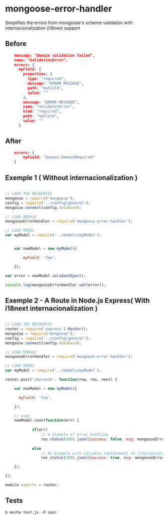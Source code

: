 # mongoose-error-handler

Simplifies the errors from mongoose's scheme validation with internacionalization (i18nex) support


## Before

```json
	message: "domain validation failed",
	name: "ValidationError",
	errors: {
	  myField: {
	    properties: {
	      type: "required",
	      message: "ERROR MESSAGE",
	      path: "myField",
	      value: ""
	    },
	    message: "ERROR MESSAGE",
	    name: "ValidatorError",
	    kind: "required",
	    path: "myField",
	    value: ""
	  }
```

## After

```json
	errors: { 
		myField: "domain.domainRequired"
	}
```

## Exemple 1 ( Without internacionalization )

```javascript

// LOAD THE RESOURCES
mongoose = require('mongoose');
config = require('../config/general');
mongoose.connect(config.database);

// LOAD MODULE
mongooseErrorHandler = require('mongoose-error-handler');

// LOAD MODEL
var myModel = require('../models/myModel');


	var newModel = new myModel({

	    myField: 'foo',

	});

var error = newModel.validateSync();

console.log(mongooseErrorHandler.set(error));

```

## Exemple 2 - A Route in Node.js Express( With i18next internacionalization )

```javascript

// LOAD THE RESOURCES
router = require('express').Router();
mongoose = require('mongoose');
config = require('../config/general');
mongoose.connect(config.database);

// LOAD MODULE
mongooseErrorHandler = require('mongoose-error-handler');

// LOAD MODEL
var myModel = require('../models/myModel');

router.post('/myroute', function(req, res, next) {

    var newModel = new myModel({

      myField: 'foo',

    });

    // save
    newModel.save(function(err) {
		
			if(err)
				// A Example of error handling
				res.status(400).json({success: false, msg: mongooseErrorHandler.set(error, req.t)});
			
			else
				// An Example with variable replacement in internacionalization's string
       			res.status(200).json({success: true, msg: mongooseErrorHandler.set('myModel.myFieldInserted', req.t, {variableToReplace: 'Text replaced in string'})});       

    });

});

module.exports = router;


```

## Tests

```
$ mocha test.js -R spec

```